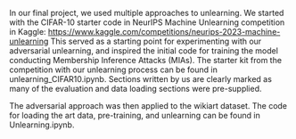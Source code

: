 In our final project, we used multiple approaches to unlearning. We started with the CIFAR-10 starter code in NeurIPS Machine Unlearning competition in Kaggle: https://www.kaggle.com/competitions/neurips-2023-machine-unlearning
This served as a starting point for experimenting with our adversarial unlearning, and inspired the initial code for training the model conducting Membership Inference Attacks (MIAs). The starter kit from the competition
with our unlearning process can be found in unlearning_CIFAR10.ipynb. Sections written by us are clearly marked as many of the evaluation and data loading sections were pre-supplied. 

The adversarial approach was then applied to the wikiart dataset. The code for loading the art data, pre-training, and unlearning can be found in Unlearning.ipynb.  
